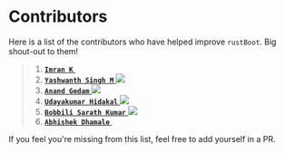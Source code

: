 # Contributors

Here is a list of the contributors who have helped improve `rustBoot`. Big shout-out to them!

> 1. [**`Imran K`** <img height="13" width="12" src="https://unpkg.com/simple-icons@v7/icons/github.svg" />](https://github.com/imrank03 "@imrank03")
> 2. [**`Yashwanth Singh M`** <img src="https://img.icons8.com/ios-glyphs/20/11/github.png"/>](https://github.com/yashwanthsinghm "yashwanthsinghm")
> 3. [**`Anand Gedam`** <img src="https://img.icons8.com/ios-glyphs/20/11/github.png"/>](https://github.com/strange21 "strange21")
> 4. [**`Udayakumar Hidakal`** <img src="https://img.icons8.com/ios-glyphs/20/11/github.png"/>](https://github.com/UdayakumarHidakal "@UdayakumarHidakal")
> 5. [**`Bobbili Sarath Kumar`** <img src="https://img.icons8.com/ios-glyphs/20/11/github.png"/>](https://github.com/sarath3192 "sarath3192")
> 6. [**`Abhishek Dhamale`** <img height="13" width="12" src="https://img.icons8.com/ios-glyphs/20/11/github.png"/>](https://github.com/abhishekdhamale "abhishekdhamale")


If you feel you're missing from this list, feel free to add yourself in a PR.
